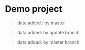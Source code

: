 # Demo project

> data added : by master

> data added: by update branch

> data added: by master branch
